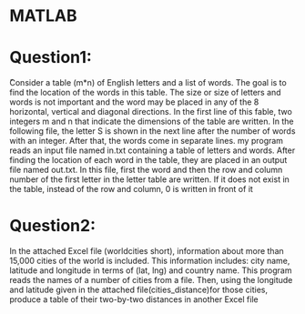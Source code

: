 # MATLAB 

# Question1:
ًConsider a table (m*n) of English letters and a list of words. The goal is to find the location of the words in this table. 
The size or size of letters and words is not important and the word may be placed in any of the 8 horizontal, vertical and diagonal directions.
In the first line of this fable, two integers m and n that indicate the dimensions of the table are written.
In the following file, the letter S is shown in the next line after the number of words with an integer. After that, the words come in separate lines.
my program reads an input file named in.txt containing a table of letters and words. After finding the location of each word in the table, they are placed in an output file named out.txt.
In this file, first the word and then the row and column number of the first letter in the letter table are written.
If it does not exist in the table, instead of the row and column, 0 is written in front of it
# Question2:
In the attached Excel file (worldcities short), information about more than 15,000 cities of the world is included. 
This information includes: city name, latitude and longitude in terms of (lat, lng) and country name.
This program reads the names of a number of cities from a file. 
Then, using the longitude and latitude given in the attached file(cities_distance)for those cities, produce a table of their two-by-two distances in another Excel file
